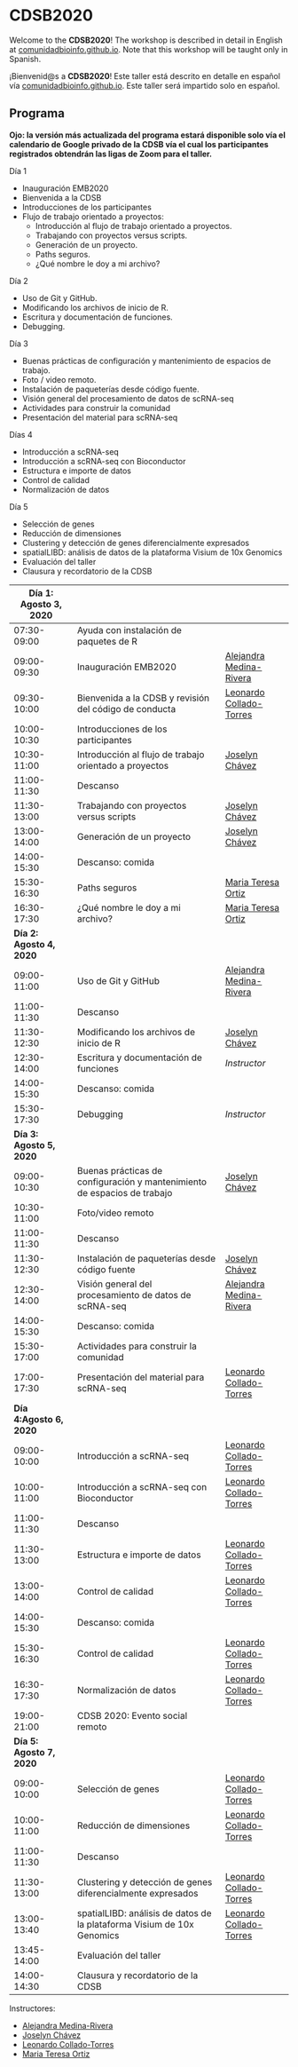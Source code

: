 CDSB2020
========


Welcome to the **CDSB2020**! The workshop is described in detail in English at [comunidadbioinfo.github.io](https://comunidadbioinfo.github.io/post/cdsb2020-building-workflows-with-rstudio-and-scrnaseq-with-bioconductor/). Note that this workshop will be taught only in Spanish.


¡Bienvenid@s a **CDSB2020**! Este taller está descrito en detalle en español vía [comunidadbioinfo.github.io](https://comunidadbioinfo.github.io/es/post/cdsb2020-building-workflows-with-rstudio-and-scrnaseq-with-bioconductor/). Este taller será impartido solo en español.

## Programa

**Ojo: la versión más actualizada del programa estará disponible solo vía el calendario de Google privado de la CDSB vía el cual los participantes registrados obtendrán las ligas de Zoom para el taller.**

Día 1

* Inauguración EMB2020
* Bienvenida a la CDSB
* Introducciones de los participantes
* Flujo de trabajo orientado a proyectos:
  - Introducción al flujo de trabajo orientado a proyectos.
  - Trabajando con proyectos versus scripts.
  - Generación de un proyecto.
  - Paths seguros.
  - ¿Qué nombre le doy a mi archivo?

Día 2

* Uso de Git y GitHub.
* Modificando los archivos de inicio de R.
* Escritura y documentación de funciones.
* Debugging.

Día 3

* Buenas prácticas de configuración y mantenimiento de espacios de trabajo.
* Foto / video remoto.
* Instalación de paqueterías desde código fuente.
* Visión general del procesamiento de datos de scRNA-seq
* Actividades para construir la comunidad
* Presentación del material para scRNA-seq

Días 4 

* Introducción a scRNA-seq
* Introducción a scRNA-seq con Bioconductor
* Estructura e importe de datos
* Control de calidad
* Normalización de datos

Día 5

* Selección de genes
* Reducción de dimensiones
* Clustering y detección de genes diferencialmente expresados
* spatialLIBD: análisis de datos de la plataforma Visium de 10x Genomics
* Evaluación del taller
* Clausura y recordatorio de la CDSB


| **Día 1: Agosto 3, 2020**  |      |      |
| ------------------ | ---------------------------------- | ----------------------------- |
| 07:30-09:00 | Ayuda con instalación de paquetes de R | |
| 09:00-09:30 | Inauguración EMB2020  | [Alejandra Medina-Rivera](http://comunidadbioinfo.github.io/authors/amedina/) |
| 09:30-10:00 | Bienvenida a la CDSB y revisión del código de conducta |  [Leonardo Collado-Torres](http://comunidadbioinfo.github.io/authors/lcollado/) |
| 10:00-10:30 | Introducciones de los participantes | |
| 10:30-11:00 | Introducción al flujo de trabajo orientado a proyectos | [Joselyn Chávez](http://comunidadbioinfo.github.io/authors/josschavezf) |
| 11:00-11:30 | Descanso | |
| 11:30-13:00 | Trabajando con proyectos versus scripts | [Joselyn Chávez](http://comunidadbioinfo.github.io/authors/josschavezf) |
| 13:00-14:00 | Generación de un proyecto | [Joselyn Chávez](http://comunidadbioinfo.github.io/authors/josschavezf) |
| 14:00-15:30 | Descanso: comida | |
| 15:30-16:30 | Paths seguros | [Maria Teresa Ortiz](http://comunidadbioinfo.github.io/authors/mteresa)|
| 16:30-17:30 | ¿Qué nombre le doy a mi archivo? | [Maria Teresa Ortiz](http://comunidadbioinfo.github.io/authors/mteresa) |
| **Día 2: Agosto 4, 2020** |      |      |
| 09:00-11:00 | Uso de Git y GitHub | [Alejandra Medina-Rivera](http://comunidadbioinfo.github.io/authors/amedina/) |
| 11:00-11:30 | Descanso | |
| 11:30-12:30 | Modificando los archivos de inicio de R |[Joselyn Chávez](http://comunidadbioinfo.github.io/authors/josschavezf) |
| 12:30-14:00 | Escritura y documentación de funciones | _Instructor_ |
| 14:00-15:30 | Descanso: comida | |
| 15:30-17:30 | Debugging | _Instructor_ |
| **Día 3: Agosto 5, 2020** |      |      |
| 09:00-10:30 | Buenas prácticas de configuración y mantenimiento de espacios de trabajo | [Joselyn Chávez](http://comunidadbioinfo.github.io/authors/josschavezf) |
| 10:30-11:00 | Foto/video remoto | |
| 11:00-11:30 | Descanso | |
| 11:30-12:30 | Instalación de paqueterías desde código fuente | [Joselyn Chávez](http://comunidadbioinfo.github.io/authors/josschavezf) |
| 12:30-14:00 | Visión general del procesamiento de datos de scRNA-seq | [Alejandra Medina-Rivera](http://comunidadbioinfo.github.io/authors/amedina/) |
| 14:00-15:30 | Descanso: comida | |
| 15:30-17:00 | Actividades para construir la comunidad | |
| 17:00-17:30 | Presentación del material para scRNA-seq | [Leonardo Collado-Torres](http://comunidadbioinfo.github.io/authors/lcollado/) |
| **Día 4:Agosto 6, 2020** |      |      |
| 09:00-10:00 | Introducción a scRNA-seq | [Leonardo Collado-Torres](http://comunidadbioinfo.github.io/authors/lcollado/) |
| 10:00-11:00 | Introducción a scRNA-seq con Bioconductor | [Leonardo Collado-Torres](http://comunidadbioinfo.github.io/authors/lcollado/) |
| 11:00-11:30 | Descanso | |
| 11:30-13:00 | Estructura e importe de datos | [Leonardo Collado-Torres](http://comunidadbioinfo.github.io/authors/lcollado/) |
| 13:00-14:00 | Control de calidad | [Leonardo Collado-Torres](http://comunidadbioinfo.github.io/authors/lcollado/) |
| 14:00-15:30 | Descanso: comida | |
| 15:30-16:30 | Control de calidad | [Leonardo Collado-Torres](http://comunidadbioinfo.github.io/authors/lcollado/) |
| 16:30-17:30 | Normalización de datos | [Leonardo Collado-Torres](http://comunidadbioinfo.github.io/authors/lcollado/) |
| 19:00-21:00 | CDSB 2020: Evento social remoto | |
| **Día 5: Agosto 7, 2020** |      |      |
| 09:00-10:00 | Selección de genes | [Leonardo Collado-Torres](http://comunidadbioinfo.github.io/authors/lcollado/) |
| 10:00-11:00 | Reducción de dimensiones | [Leonardo Collado-Torres](http://comunidadbioinfo.github.io/authors/lcollado/) |
| 11:00-11:30 | Descanso | |
| 11:30-13:00 | Clustering y detección de genes diferencialmente expresados | [Leonardo Collado-Torres](http://comunidadbioinfo.github.io/authors/lcollado/) |
| 13:00-13:40 | spatialLIBD: análisis de datos de la plataforma Visium de 10x Genomics | [Leonardo Collado-Torres](http://comunidadbioinfo.github.io/authors/lcollado/) |
| 13:45-14:00 | Evaluación del taller |  |
| 14:00-14:30 | Clausura y recordatorio de la CDSB |      |


Instructores:

* [Alejandra Medina-Rivera](http://comunidadbioinfo.github.io/authors/amedina/)
* [Joselyn Chávez](http://comunidadbioinfo.github.io/authors/josschavezf)
* [Leonardo Collado-Torres](http://comunidadbioinfo.github.io/authors/lcollado/)
* [Maria Teresa Ortiz](http://comunidadbioinfo.github.io/authors/mteresa)
